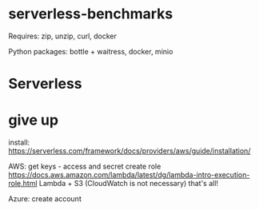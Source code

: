 # serverless-benchmarks


Requires: zip, unzip, curl, docker

Python packages: bottle + waitress, docker, minio

# Serverless

# give up
install: https://serverless.com/framework/docs/providers/aws/guide/installation/


AWS:
get keys - access and secret
create role https://docs.aws.amazon.com/lambda/latest/dg/lambda-intro-execution-role.html
Lambda + S3 (CloudWatch is not necessary)
that's all!

Azure:
create account

